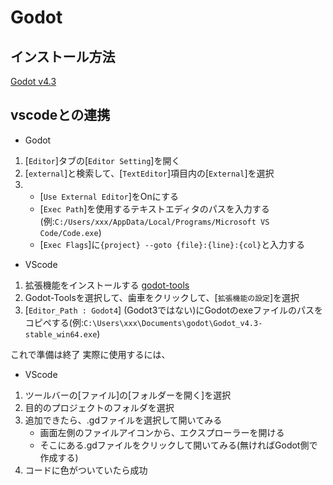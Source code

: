 # Godot
## インストール方法
[Godot v4.3](https://godotengine.org/)

## vscodeとの連携
- Godot
1. [`Editor`]タブの[`Editor Setting`]を開く
2. [`external`]と検索して、[`TextEditor`]項目内の[`External`]を選択
3.  - [`Use External Editor`]をOnにする
    - [`Exec Path`]を使用するテキストエディタのパスを入力する(例:`C:/Users/xxx/AppData/Local/Programs/Microsoft VS Code/Code.exe`)
    - [`Exec Flags`]に`{project} --goto {file}:{line}:{col}`と入力する

- VScode
1. 拡張機能をインストールする
[godot-tools](https://marketplace.visualstudio.com/items?itemName=geequlim.godot-tools)
2. Godot-Toolsを選択して、歯車をクリックして、[`拡張機能の設定`]を選択
3. [`Editor_Path : Godot4`] (Godot3ではない)にGodotのexeファイルのパスをコピペする(例:`C:\Users\xxx\Documents\godot\Godot_v4.3-stable_win64.exe`)

これで準備は終了
実際に使用するには、
- VScode
1. ツールバーの[ファイル]の[フォルダーを開く]を選択
2. 目的のプロジェクトのフォルダを選択
3. 追加できたら、.gdファイルを選択して開いてみる
   - 画面左側のファイルアイコンから、エクスプローラーを開ける
   - そこにある.gdファイルをクリックして開いてみる(無ければGodot側で作成する)
4. コードに色がついていたら成功
